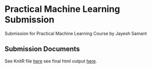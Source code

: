 # Practical Machine Learning Submission
Submission for Practical Machine Learning Course by Jayesh Samant

## Submission Documents
See KnitR file [here](PML.rmd)
see final html output [here](PML.html).
